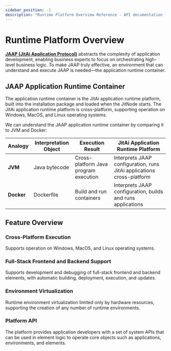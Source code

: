 ```yaml
---
sidebar_position: -1
description: "Runtime Platform Overview Reference - API documentation for developers. Complete specifications, methods, and examples."
---
```

# Runtime Platform Overview
[**JAAP (JitAi Application Protocol)**](/docs/reference/runtime-platform/JAAP) abstracts the complexity of application development, enabling business experts to focus on orchestrating high-level business logic. To make JAAP truly effective, an environment that can understand and execute JAAP is needed—the application runtime container.

## JAAP Application Runtime Container
The application runtime container is the JitAi application runtime platform, built into the installation package and loaded when the JitNode starts. The JitAi application runtime platform is cross-platform, supporting operation on Windows, MacOS, and Linux operating systems.

We can understand the JAAP application runtime container by comparing it to JVM and Docker:

| Analogy | Interpretation Object | Execution Result | JitAi Application Runtime Platform |
|---------|----------|----------|------------|
| **JVM** | Java bytecode | Cross-platform Java program execution | Interprets JAAP configuration, runs JitAi applications cross-platform |
| **Docker** | Dockerfile | Build and run containers | Interprets JAAP configuration, builds and runs applications |

## Feature Overview
### Cross-Platform Execution
Supports operation on Windows, MacOS, and Linux operating systems.

### Full-Stack Frontend and Backend Support
Supports development and debugging of full-stack frontend and backend elements, with automatic building, deployment, execution, and updates.

### Environment Virtualization
Runtime environment virtualization limited only by hardware resources, supporting the creation of any number of runtime environments.

### Platform API
The platform provides application developers with a set of system APIs that can be used in element logic to operate core objects such as applications, environments, and elements.
